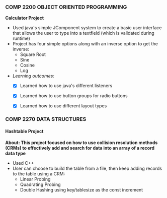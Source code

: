 ### COMP 2200 OBJECT ORIENTED PROGRAMMING
**Calculator Project**
  - Used java's simple JComponent system to create a basic user interface that allows the user to type into a textfield (which is validated during runtime)
  - Project has four simple options along with an inverse option to get the inverse:
    - Square Root
    - Sine
    - Cosine
    - Log
  - *Learning outcomes:*
    - [x] Learned how to use java's different listeners
    - [x] Learned how to use button groups for radio buttons
    - [x] Learned how to use different layout types
    
  
### COMP 2270 DATA STRUCTURES
#### Hashtable Project 
**About: This project focused on how to use collision resolution methods (CRMs) to effectively add and search for data into an array of a record data type**
  - Used C++
  - User can choose to build the table from a file, then keep adding records to the table using a CRM:
    - Linear Probing
    - Quadrating Probing
    - Double Hashing using key/tablesize as the const increment

